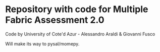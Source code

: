 # Repository with code for Multiple Fabric Assessment 2.0

Code by University of Cote'd Azur - Alessandro Araldi & Giovanni Fusco

Will make its way to pysal/momepy.